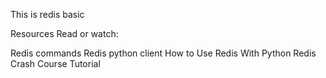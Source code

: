 This is redis basic 

Resources
Read or watch:

Redis commands
Redis python client
How to Use Redis With Python
Redis Crash Course Tutorial
